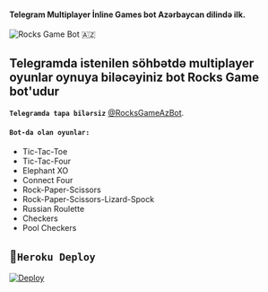 #### Telegram Multiplayer İnline Games bot Azərbaycan dilində ilk.
![Rocks Game Bot 🇦🇿](https://telegra.ph/file/5c242999b4efa27c107d5.jpg)

   **Telegramda istenilen söhbətdə multiplayer oyunlar oynuya biləcəyiniz bot Rocks Game bot'udur**
-------
 **```Telegramda tapa bilərsiz```** [@RocksGameAzBot](https://telegram.me/RocksGameAzBot).

#### ```Bot-da olan oyunlar:```

- Tic-Tac-Toe
- Tic-Tac-Four 
- Elephant XO 
- Connect Four
- Rock-Paper-Scissors
- Rock-Paper-Scissors-Lizard-Spock
- Russian Roulette
- Checkers
- Pool Checkers

## 🌹```Heroku Deploy```

[![Deploy](https://www.herokucdn.com/deploy/button.svg)](https://heroku.com/deploy?template=https://github.com/AzeMusic/RocksGameBot)

